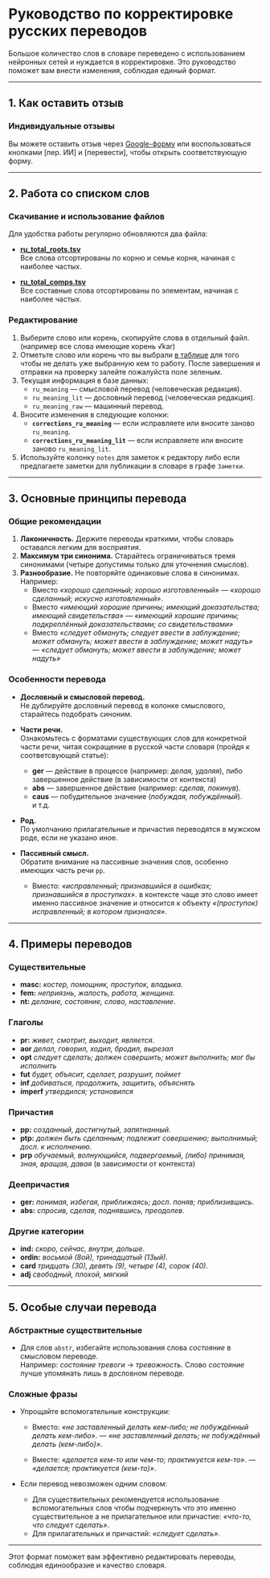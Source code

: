 
# Руководство по корректировке русских переводов

Большое количество слов в словаре переведено с использованием нейронных сетей и нуждается в корректировке. Это руководство поможет вам внести изменения, соблюдая единый формат.

---

## 1. Как оставить отзыв

### Индивидуальные отзывы
Вы можете оставить отзыв через [Google-форму](https://docs.google.com/forms/d/1iMD9sCSWFfJAFCFYuG9HRIyrr9KFRy0nAOVApM998wM/viewform?) или воспользоваться кнопками [пер. ИИ] и [перевести], чтобы открыть соответствующую форму.

---

## 2. Работа со списком слов

### Скачивание и использование файлов
Для удобства работы регулярно обновляются два файла:

- **[ru_total_roots.tsv](https://github.com/sasanarakkha/dpd-db-sbs/blob/main/shared_data/rus/ru_total_roots.tsv)**  
  Все слова отсортированы по корню и семье корня, начиная с наиболее частых.  

- **[ru_total_comps.tsv](https://github.com/sasanarakkha/dpd-db-sbs/blob/main/shared_data/rus/ru_total_comps.tsv)**  
  Все составные слова отсортированы по элементам, начиная с наиболее частых.  

### Редактирование
1. Выберите слово или корень, скопируйте слова в отдельный файл. (например все слова имеющие корень √kar)
2. Отметьте слово или корень что вы выбрали [в таблице](https://docs.google.com/spreadsheets/d/1-BiIZ1XdbtjKw4QbfMWCo23mSzuCdBroY5F4HMrTPRk/edit?gid=0#gid=0) для того чтобы не делать уже выбранную кем то работу. После завершения и отправки на проверку залейте пожалуйста поле зеленым.
3. Текущая информация в базе данных:
   - `ru_meaning` — смысловой перевод (человеческая редакция).
   - `ru_meaning_lit` — дословный перевод (человеческая редакция).
   - `ru_meaning_raw` — машинный перевод.
4. Вносите изменения в следующие колонки:
   - **`corrections_ru_meaning`** — если исправляете или вносите заново `ru_meaning`.
   - **`corrections_ru_meaning_lit`** — если исправляете или вносите заново `ru_meaning_lit`.
5. Используйте колонку `notes` для заметок к редактору либо если предлагаете заметки для публикации в словаре в графе `Заметки`.

---

## 3. Основные принципы перевода

### Общие рекомендации
1. **Лаконичность.** Держите переводы краткими, чтобы словарь оставался легким для восприятия.
2. **Максимум три синонима.** Старайтесь ограничиваться тремя синонимами (четыре допустимы только для уточнения смыслов).
3. **Разнообразие.** Не повторяйте одинаковые слова в синонимах. Например:  
   - Вместо *«хорошо сделанный; хорошо изготовленный»* — *«хорошо сделанный; искусно изготовленный»*.
   - Вместо *«имеющий хорошие причины; имеющий доказательства; имеющий свидетельства»* — *«имеющий хорошие причины; подкреплённый доказательствами; со свидетельствами»*
   - Вместо *«следует обмануть; следует ввести в заблуждение; может обмануть; может ввести в заблуждение; может надуть»* — *«следует обмануть; может ввести в заблуждение; может надуть»*

### Особенности перевода
- **Дословный и смысловой перевод.**  
  Не дублируйте дословный перевод в колонке смыслового, старайтесь подобрать синоним. 

- **Части речи.**  
  Ознакомьтесь с форматами существующих слов для конкретной части речи, читая сокращение в русской части словаря (пройдя к соответсвующей статье):  
  - **ger** — действие в процессе (например: *делая, удаляя*), либо завершенное действие (в зависимости от контекста)  
  - **abs** — завершенное действие (например: *сделав, покинув*).  
  - **caus** — побудительное значение (*побуждая, побуждённый*).  
  и т.д.

- **Род.**  
  По умолчанию прилагательные и причастия переводятся в мужском роде, если не указано иное.  

- **Пассивный смысл.**  
  Обратите внимание на пассивные значения слов, особенно имеющих часть речи `pp`.
  - Вместо: *«исправленный; признавшийся в ошибках; признавшийся в проступках»*. в контексте чаще это слово имеет именно пассивное значение и относится к объекту *«(проступок) исправленный; в котором признался»*.  

---

## 4. Примеры переводов

### Существительные
- **masc:** *костер, помощник, проступок, владыка*.  
- **fem:** *неприязнь, жалость, работа, женщина*.  
- **nt:** *делание, состояние, слово, наставление*.  

### Глаголы
- **pr:** *живет, смотрит, выходит, является*.  
- **aor** *делал, говорил, ходил, бродил, вырезал*
- **opt** *следует сделать; должен совершить; может выполнить; мог бы исполнить*
- **fut** *будет, объясит, сделает, разрушит, поймет*
- **inf** *добиваться, продолжить, защитить, объяснять*
- **imperf** *утвердился; установился*

### Причастия
- **pp:** *созданный, достигнутый, запятнанный*.  
- **ptp:** *должен быть сделанным; подлежит совершению; выполнимый; досл. к исполнению*.  
- **prp**	*обучаемый, волнующийся, подвергаемый, (либо) принимая, зная, вращая, давая* (в зависимости от контекста)

### Деепричастия
- **ger:** *понимая, избегая, приближаясь; досл. поняв; приблизившись*.  
- **abs:** *спросив, сделав, поднявшись, преодолев*.  

### Другие категории
- **ind:** *скоро, сейчас, внутри, дольше*.  
- **ordin:** *восьмой (8ой), тринадцатый (13ый)*. 
- **card** *тридцать (30), девять (9), четыре (4), сорок (40)*.
- **adj**	*свободный, плохой, мягкий*



---

## 5. Особые случаи перевода

### Абстрактные существительные
- Для слов `abstr`, избегайте использования слова *состояние* в смысловом переводе.  
  Например: *состояние тревоги* → *тревожность*. Слово *состояние* лучше упомянать лишь в дословном переводе.

### Сложные фразы
- Упрощайте вспомогательные конструкции:  
    - Вместо: *«не заставленный делать кем-либо; не побуждённый делать кем-либо»*. — *«не заставленный делать; не побуждённый делать (кем-либо)»*.  

    - Вместе: *«делается кем-то или чем-то; практикуется кем-то»*. — *«делается; практикуется (кем-то)»*.

- Если перевод невозможен одним словом:  
  - Для существительных рекомендуется использование вспомогательных слов чтобы подчеркнуть что это именно существительное а не прилагательное или причастие: *«что-то, что следует сделать»*.  
  - Для прилагательных и причастий: *«следует сделать»*.  

---

Этот формат поможет вам эффективно редактировать переводы, соблюдая единообразие и качество словаря. 